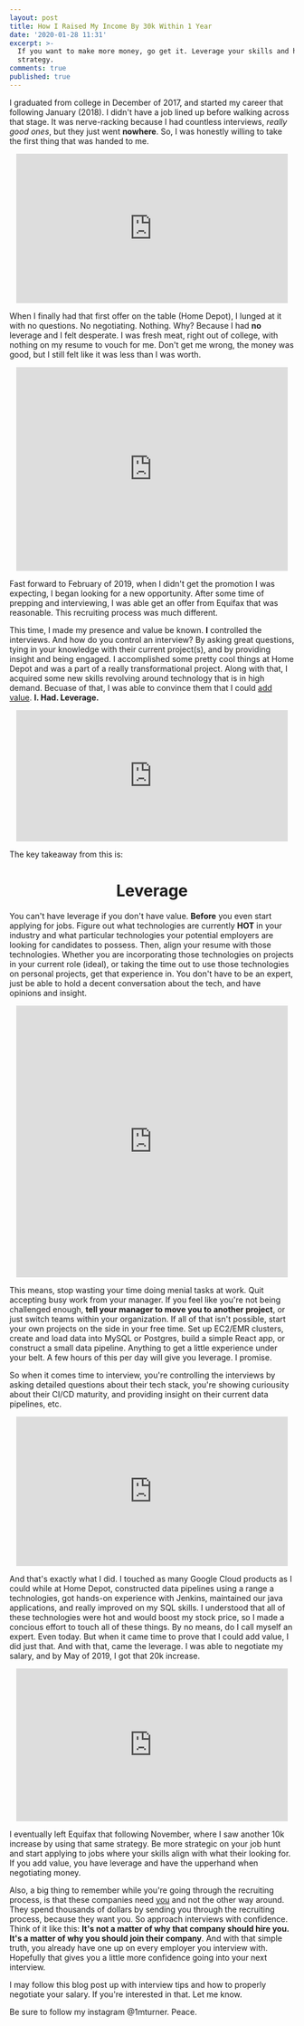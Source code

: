 ```yaml
---
layout: post
title: How I Raised My Income By 30k Within 1 Year
date: '2020-01-28 11:31'
excerpt: >-
  If you want to make more money, go get it. Leverage your skills and have a
  strategy.
comments: true
published: true
---
```

I graduated from college in December of 2017, and started my career that following January (2018). I didn't have a job lined up before walking across that stage. It was nerve-racking because I had countless interviews, _really good ones_, but they just went **nowhere**. So, I was honestly willing to take the first thing that was handed to me. 

<center><iframe src="https://giphy.com/embed/bEVKYB487Lqxy" width="480" height="264" frameBorder="0" class="giphy-embed" allowFullScreen></iframe><p><a href="https://giphy.com/gifs/bEVKYB487Lqxy"></a></p></center>

When I finally had that first offer on the table (Home Depot), I lunged at it with no questions. No negotiating. Nothing. Why? Because I had **no** leverage and I felt desperate. I was fresh meat, right out of college, with nothing on my resume to vouch for me. Don't get me wrong, the money was good, but I still felt like it was less than I was worth.

<center><iframe src="https://giphy.com/embed/l3nFnybQkAelWKxmo" width="480" height="360" frameBorder="0" class="giphy-embed" allowFullScreen></iframe><p><a href="https://giphy.com/gifs/spongebob-season-3-spongebob-squarepants-l3nFnybQkAelWKxmo"></a></p></center>

Fast forward to February of 2019, when I didn't get the promotion I was expecting, I began looking for a new opportunity. After some time of prepping and interviewing, I was able get an offer from Equifax that was reasonable. This recruiting process was much different.

This time, I made my presence and value be known. **I** controlled the interviews. And how do you control an interview? By asking great questions, tying in your knowledge with their current project(s), and by providing insight and being engaged. I accomplished some pretty cool things at Home Depot and was a part of a really transformational project. Along with that, I acquired some new skills revolving around technology that is in high demand. Becuase of that, I was able to convince them that I could <u>add value</u>. **I. Had. Leverage.** 

<center><iframe src="https://giphy.com/embed/7B71Ci4KE3m0" width="480" height="232" frameBorder="0" class="giphy-embed" allowFullScreen></iframe><p><a href="https://giphy.com/gifs/reaction-7B71Ci4KE3m0"></a></p></center>

The key takeaway from this is:
<center><h1>Leverage</h1></center>

You can't have leverage if you don't have value. **Before** you even start applying for jobs. Figure out what technologies are currently **HOT** in your industry and what particular technologies your potential employers are looking for candidates to possess. Then, align your resume with those technologies. Whether you are incorporating those technologies on projects in your current role (ideal), or taking the time out to use those technologies on personal projects, get that experience in. You don't have to be an expert, just be able to hold a decent conversation about the tech, and have opinions and insight.

<center><iframe src="https://giphy.com/embed/1dHy0JSmsIfJgTgXEF" width="480" height="480" frameBorder="0" class="giphy-embed" allowFullScreen></iframe><p><a href="https://giphy.com/gifs/SkyTV-working-vice-principals-distracted-1dHy0JSmsIfJgTgXEF"></a></p></center>

This means, stop wasting your time doing menial tasks at work. Quit accepting busy work from your manager. If you feel like you're not being challenged enough, __tell your manager to move you to another project__, or just switch teams within your organization. If all of that isn't possible, start your own projects on the side in your free time. Set up EC2/EMR clusters, create and load data into MySQL or Postgres, build a simple React app, or construct a small data pipeline. Anything to get a little experience under your belt. A few hours of this per day will give you leverage. I promise.

So when it comes time to interview, you're controlling the interviews by asking detailed questions about their tech stack, you're showing curiousity about their CI/CD maturity, and providing insight on their current data pipelines, etc.

<center><iframe src="https://giphy.com/embed/d3mlE7uhX8KFgEmY" width="480" height="264" frameBorder="0" class="giphy-embed" allowFullScreen></iframe><p><a href="https://giphy.com/gifs/culture--think-hmm-d3mlE7uhX8KFgEmY"></a></p></center>

And that's exactly what I did. I touched as many Google Cloud products as I could while at Home Depot, constructed data pipelines using a range a technologies, got hands-on experience with Jenkins, maintained our java applications, and really improved on my SQL skills. I understood that all of these technologies were hot and would boost my stock price, so I made a concious effort to touch all of these things. By no means, do I call myself an expert. Even today. But when it came time to prove that I could add value, I did just that. And with that, came the leverage. I was able to negotiate my salary, and by May of 2019, I got that 20k increase. 

<center><iframe src="https://giphy.com/embed/LCdPNT81vlv3y" width="480" height="270" frameBorder="0" class="giphy-embed" allowFullScreen></iframe><p><a href="https://giphy.com/gifs/LCdPNT81vlv3y"></a></p></center>

I eventually left Equifax that following November, where I saw another 10k increase by using that same strategy. Be more strategic on your job hunt and start applying to jobs where your skills align with what their looking for. If you add value, you have leverage and have the upperhand when negotiating money.

Also, a big thing to remember while you're going through the recruiting process, is that these companies need <u>you</u> and not the other way around. They spend thousands of dollars by sending you through the recruiting process, because they want you. So approach interviews with confidence. Think of it like this: __It's not a matter of why that company should hire you. It's a matter of why you should join their company__. And with that simple truth, you already have one up on every employer you interview with. Hopefully that gives you a little more confidence going into your next interview.

I may follow this blog post up with interview tips and how to properly negotiate your salary. If you're interested in that. Let me know.

Be sure to follow my instagram @1mturner. Peace.

